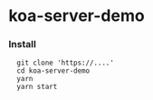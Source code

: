 # koa-server-demo

### Install
```
  git clone 'https://....'
  cd koa-server-demo
  yarn 
  yarn start
```